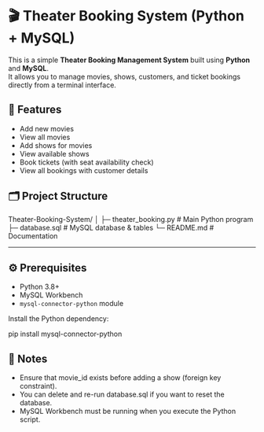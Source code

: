 # 🎬 Theater Booking System (Python + MySQL)

This is a simple **Theater Booking Management System** built using **Python** and **MySQL**.  
It allows you to manage movies, shows, customers, and ticket bookings directly from a terminal interface.


## 📌 Features

- Add new movies  
- View all movies  
- Add shows for movies  
- View available shows  
- Book tickets (with seat availability check)  
- View all bookings with customer details  


## 🗂️ Project Structure

Theater-Booking-System/
│
├─ theater_booking.py # Main Python program
├─ database.sql # MySQL database & tables
└─ README.md # Documentation


---

## ⚙️ Prerequisites

- Python 3.8+
- MySQL Workbench
- `mysql-connector-python` module

Install the Python dependency:

pip install mysql-connector-python


## 📌 Notes

- Ensure that movie_id exists before adding a show (foreign key constraint).
- You can delete and re-run database.sql if you want to reset the database.
- MySQL Workbench must be running when you execute the Python script.
